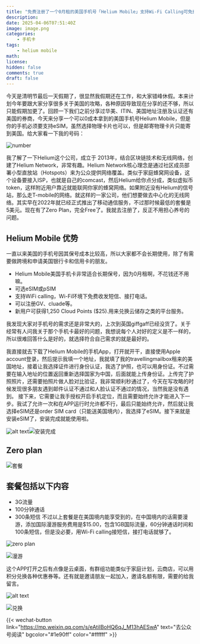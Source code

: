 ```yaml
---
title: "免费注册了一个0月租的美国手机号「Helium Mobile」支持Wi-Fi Calling可免费收发短信，接打电话！"
description: 
date: 2025-04-06T07:51:40Z
image: image.png
categories:
    - 手机卡
tags:
    - helium mobile
math: 
license: 
hidden: false
comments: true
draft: false
---
```



今天是清明节最后一天假期了，很显然我假期还在工作，和大家错峰休假。本来计划今年要跟大家分享很多关于美国的攻略，各种原因导致现在分享的还不够，所以只能假期加更了。回顾一下我们之前分享过华美、ITIN、美国地址注册及认证还有美国的券商，今天来分享一个可以0成本拿到的美国手机号Helium Mobile，但是你的手机必须要支持eSIM，虽然选择物理卡片也可以，但是邮寄物理卡片只能寄到美国。给大家看一下我的号码：

![number](image-1.png)

我了解了一下Helium这个公司，成立于 2013年，结合区块链技术和无线网络，创建了Helium Network，非常有趣。Helium Network核心理念是通过社区成员部署小型直放站（Hotspots）来为公众提供网络覆盖。类似于家庭蜂窝网设备，这个设备要接入ISP，也就是自己的comcast，然后Helium给你点分成，类似虚拟币token，这样附近用户靠近就能联网你家的蜂窝网络。如果附近没有Helium的信号站，那么走T-mobile的网络。就这样的一家公司，他们想要做去中心化的无线网络。其实早在2022年就已经正式推出了移动通信服务，不过那时候最低的套餐是5美元。现在有了Zero Plan，完全Free了。我就去注册了，反正不用担心养号的问题。

## Helium Mobile 优势

一直以来美国的手机号因其保号成本比较高，所以大家都不会长期使用，除了有需要做跨境和申请美国银行卡和信用卡的朋友。

- Helium Mobile美国手机卡非常适合长期保号，因为0月租啊，不花钱还不用嘛。
- 可选eSIM或pSIM
- 支持WiFi calling，Wi-Fi环境下免费收发短信、接打电话。
- 可以注册GV、cluade等。
- 新用户可获得1,250 Cloud Points ($25).用来兑换云储存之类的平台服务。

我发现大家对手机号的需求还是非常大的，上次到英国giffgaff已经没货了。关于经常有人问我关于那个手机卡最好的问题，我想说每个人对好的定义是不一样的，所以很难回答什么是好的，就选择符合自己需求的就是最好的。

我直接就去下载了Helium Mobile的手机App，打开就开干，直接使用Apple account登录，然后提示我填一个地址，我就填了我的travellingmailbox租来的美国地址，接着让我选择证件进行身份认证，我选了护照，也可以用身份证。不过需要在输入地址的位置返回重新选择国家为中国，后面就能上传身份证。上传完了护照照片，还需要拍照片做人脸对比验证，我非常顺利秒通过了，今天在写攻略的时候发现很多朋友遇到邮件认证不通过和人脸认证不通过的情况，当然我是没有遇到。
接下来，它需要让我手授权开启手机定位，而且需要始终允许才能进入下一步。我试了允许一次和在APP运行时允许都不行，最后只能始终允许，然后就让我选择eSIM还是order SIM card（只能送美国境内），我选择了eSIM。接下来就是安装eSIM了，安装完成就能使用啦。

![alt text](image-6.png)![安装完成](image-5.png)

## Zero plan

![套餐](https://files.mdnice.com/user/58414/4c604193-58a3-4f9d-84a3-e53be5146f3e.png)

## 套餐包括以下内容

- 3G流量
- 100分钟通话
- 300条短信
不过以上套餐是在美国境内能享受到的，在中国境内的话需要漫游，添加国际漫游服务费用是$15.00，包含1GB国际流量，60分钟通话时间和100条短信，但是没必要，用Wi-Fi calling接短信，接打电话就够了。

![zero plan](image.png)

![漫游](image-4.png)

这个APP打开之后有点像是云桌面，有群组功能类似于家庭计划，云商店，可以用积分兑换各种优惠券等。还有就是邀请朋友一起加入，邀请名额有限，需要的给我留言。

![alt text](image-3.png)

![兑换](image-2.png)

{{< wechat-button link="<https://mp.weixin.qq.com/s/eAtiIBoHQ6qJ_M13hAESwA>" text="去公众号阅读" bgcolor="#1e90ff" color="#ffffff" >}}
